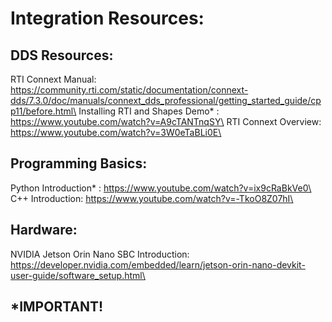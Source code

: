 # Integration Resources:

## DDS Resources:      
RTI Connext Manual: https://community.rti.com/static/documentation/connext-dds/7.3.0/doc/manuals/connext_dds_professional/getting_started_guide/cpp11/before.html\
Installing RTI and Shapes Demo* : https://www.youtube.com/watch?v=A9cTANTnqSY\
RTI Connext Overview: https://www.youtube.com/watch?v=3W0eTaBLi0E\

## Programming Basics:   
Python Introduction* : https://www.youtube.com/watch?v=ix9cRaBkVe0\
C++ Introduction: https://www.youtube.com/watch?v=-TkoO8Z07hI\

## Hardware:
NVIDIA Jetson Orin Nano SBC Introduction: https://developer.nvidia.com/embedded/learn/jetson-orin-nano-devkit-user-guide/software_setup.html\



## *IMPORTANT!
